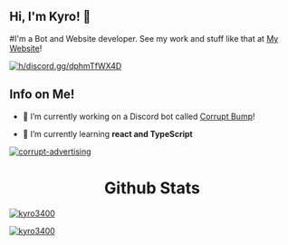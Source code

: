 ## Hi, I'm Kyro! 👋
#I'm a Bot and Website developer. See my work and stuff like that at [My Website](https://kyro3400.github.io)!

<a href="https://discord.gg/dphmTfWX4D" target="blank"><img src="https://shields.io/badge/join_my-discord-7289DA?logo=discord&style=for-the-badge" alt="h/discord.gg/dphmTfWX4D"/></a>

## Info on Me!
- 🔭 I’m currently working on a Discord bot called [Corrupt Bump](https://top.gg/bot/699101991372193813)!

- 🌱 I’m currently learning **react and TypeScript**

<a href="https://discord.gg/dphmTfWX4D"><p><img align="center" src="https://discord.com/api/guilds/751094999667703848/embed.png?style=banner3" alt="corrupt-advertising"/></a>


<h1 align="center">Github Stats</h1>
<a href="https://github.com/Kyro3400/">
<p><img align="center" src="https://github-readme-stats.vercel.app/api/top-langs?username=kyro3400&show_icons=true&layout=compact&bg_color=1f1d2e&text_color=FAF4ED&icon_color=C3A6E6&title_color=9CCFD8" alt="kyro3400"/>
<p><img align="center" src="https://github-readme-stats.vercel.app/api?username=kyro3400&show_icons=true&locale=en&layout=compact&bg_color=1f1d2e&text_color=FAF4ED&icon_color=C3A6E6&title_color=9CCFD8" alt="kyro3400"/>
</br>
